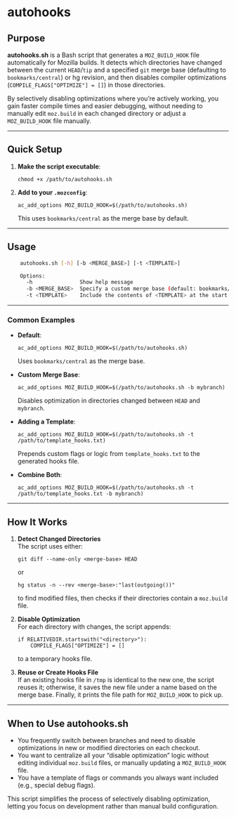 # autohooks

## Purpose

**autohooks.sh** is a Bash script that generates a `MOZ_BUILD_HOOK` file automatically for Mozilla builds. It detects which directories have changed between the current `HEAD`/`tip` and a specified `git` merge base (defaulting to `bookmarks/central`) or hg revision, and then disables compiler optimizations (`COMPILE_FLAGS["OPTIMIZE"] = []`) in those directories.

By selectively disabling optimizations where you’re actively working, you gain faster compile times and easier debugging, without needing to manually edit `moz.build` in each changed directory or adjust a `MOZ_BUILD_HOOK` file manually.

---

## Quick Setup

1. **Make the script executable**:

   `chmod +x /path/to/autohooks.sh`

2. **Add to your `.mozconfig`**:

   `ac_add_options MOZ_BUILD_HOOK=$(/path/to/autohooks.sh)`

   This uses `bookmarks/central` as the merge base by default.

---

## Usage

```bash
    autohooks.sh [-h] [-b <MERGE_BASE>] [-t <TEMPLATE>]

    Options:
      -h               Show help message
      -b <MERGE_BASE>  Specify a custom merge base (default: bookmarks/central)
      -t <TEMPLATE>    Include the contents of <TEMPLATE> at the start of the hooks file
```

---

### Common Examples

- **Default**:

      ac_add_options MOZ_BUILD_HOOK=$(/path/to/autohooks.sh)

  Uses `bookmarks/central` as the merge base.

- **Custom Merge Base**:

      ac_add_options MOZ_BUILD_HOOK=$(/path/to/autohooks.sh -b mybranch)

  Disables optimization in directories changed between `HEAD` and `mybranch`.

- **Adding a Template**:

      ac_add_options MOZ_BUILD_HOOK=$(/path/to/autohooks.sh -t /path/to/template_hooks.txt)

  Prepends custom flags or logic from `template_hooks.txt` to the generated hooks file.

- **Combine Both**:

      ac_add_options MOZ_BUILD_HOOK=$(/path/to/autohooks.sh -t /path/to/template_hooks.txt -b mybranch)

---

## How It Works

1.  **Detect Changed Directories**  
    The script uses either:

        git diff --name-only <merge-base> HEAD

    or

        hg status -n --rev <merge-base>:"last(outgoing())"

    to find modified files, then checks if their directories contain a `moz.build` file.

2.  **Disable Optimization**  
    For each directory with changes, the script appends:

        if RELATIVEDIR.startswith("<directory>"):
            COMPILE_FLAGS["OPTIMIZE"] = []

    to a temporary hooks file.

3.  **Reuse or Create Hooks File**  
    If an existing hooks file in `/tmp` is identical to the new one, the script reuses it; otherwise, it saves the new file under a name based on the merge base. Finally, it prints the file path for `MOZ_BUILD_HOOK` to pick up.

---

## When to Use autohooks.sh

- You frequently switch between branches and need to disable optimizations in new or modified directories on each checkout.
- You want to centralize all your “disable optimization” logic without editing individual `moz.build` files, or manually updating a `MOZ_BUILD_HOOK` file.
- You have a template of flags or commands you always want included (e.g., special debug flags).

This script simplifies the process of selectively disabling optimization, letting you focus on development rather than manual build configuration.
